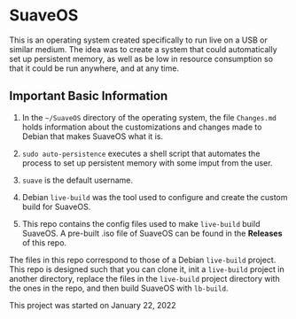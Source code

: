 # **SuaveOS**

This is an operating system created specifically to run live on a USB or similar medium. The idea was to create a system that could automatically set up persistent memory, as well as be low in resource consumption so that it could be run anywhere, and at any time. 

## **Important Basic Information**

1. In the `~/SuaveOS` directory of the operating system, the file `Changes.md` holds information about the customizations and changes made to Debian that makes SuaveOS what it is.

2. `sudo auto-persistence` executes a shell script that automates the process to set up persistent memory with some imput from the user. 

3. `suave` is the default username.

4. Debian `live-build` was the tool used to configure and create the custom build for SuaveOS.

5. This repo contains the config files used to make `live-build` build SuaveOS. A pre-built .iso file of SuaveOS can be found in the **Releases** of this repo.

The files in this repo correspond to those of a Debian `live-build` project. This repo is designed such that you can clone it, init a `live-build` project in another directory, replace the files in the `live-build` project directory with the ones in the repo, and then build SuaveOS with `lb-build`.

This project was started on January 22, 2022
